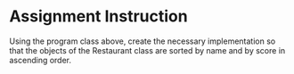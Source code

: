 # Assignment Instruction
Using the program class above, create the necessary implementation so that the objects of the Restaurant class are sorted by name and by score in ascending order.
